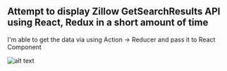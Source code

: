 
## Attempt to display Zillow GetSearchResults API using React, Redux in a short amount of time
I'm able to get the data via using Action -> Reducer and pass it to React Component

![alt text](https://github.com/vunguyen2712/zillow-search/blob/master/soFar1.png)
